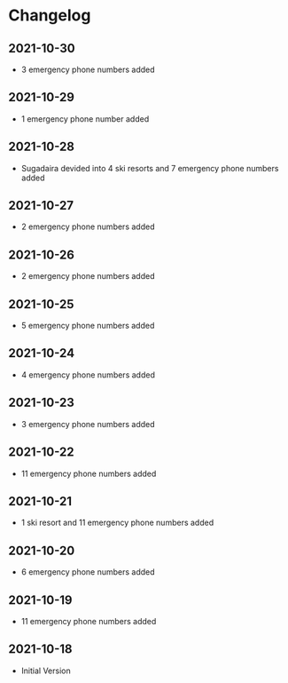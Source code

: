 # Changelog

## 2021-10-30
- 3 emergency phone numbers added

## 2021-10-29
- 1 emergency phone number added

## 2021-10-28
- Sugadaira devided into 4 ski resorts and 7 emergency phone numbers added

## 2021-10-27
- 2 emergency phone numbers added

## 2021-10-26
- 2 emergency phone numbers added

## 2021-10-25
- 5 emergency phone numbers added

## 2021-10-24
- 4 emergency phone numbers added

## 2021-10-23
- 3 emergency phone numbers added

## 2021-10-22
- 11 emergency phone numbers added

## 2021-10-21
- 1 ski resort and 11 emergency phone numbers added

## 2021-10-20
- 6 emergency phone numbers added

## 2021-10-19
- 11 emergency phone numbers added

## 2021-10-18
- Initial Version
